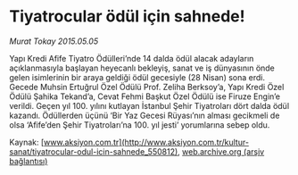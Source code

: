 # Tiyatrocular ödül için sahnede!

*Murat Tokay 2015.05.05*

<div class="pNewsDetailMainContent" itemprop="articleBody">
 <p>
  Yapı Kredi Afife Tiyatro Ödülleri’nde 14 dalda ödül alacak adayların açıklanmasıyla başlayan heyecanlı bekleyiş, sanat ve iş dünyasının önde gelen isimlerinin bir araya geldiği ödül gecesiyle (28 Nisan) sona erdi. Gecede Muhsin Ertuğrul Özel Ödülü Prof. Zeliha Berksoy’a, Yapı Kredi Özel Ödülü Şahika Tekand’a, Cevat Fehmi Başkut Özel Ödülü ise Firuze Engin’e verildi. Geçen yıl 100. yılını kutlayan İstanbul Şehir Tiyatroları dört dalda ödül kazandı. Ödüllerden üçünü ‘Bir Yaz Gecesi Rüyası’nın alması gecikmeli de olsa ‘Afife’den Şehir Tiyatroları’na 100. yıl jesti’ yorumlarına sebep oldu.
 </p>
</div>


Kaynak: [www.aksiyon.com.tr](http://www.aksiyon.com.tr/kultur-sanat/tiyatrocular-odul-icin-sahnede_550812), [web.archive.org (arşiv bağlantısı)](http://web.archive.org/web/20150811165448/http://www.aksiyon.com.tr/kultur-sanat/tiyatrocular-odul-icin-sahnede_550812)
